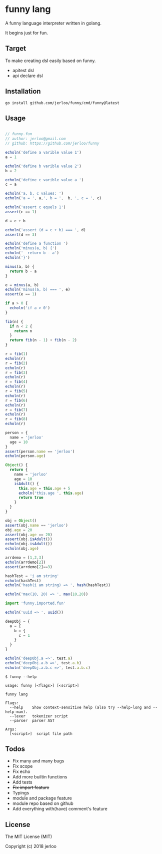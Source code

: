 # funny lang

A funny language interpreter written in golang.

It begins just for fun.

## Target

To make creating dsl easily based on funny.

- apitest dsl
- api declare dsl

## Installation

```console
go install github.com/jerloo/funny/cmd/funny@latest
```

## Usage

```javascript

// funny.fun
// author: jerloo@gmail.com
// github: https://github.com/jerloo/funny

echoln('define a varible value 1')
a = 1

echoln('define b varible value 2')
b = 2

echoln('define c varible value a ')
c = a

echoln('a, b, c values: ')
echoln('a = ', a,', b = ',  b, ', c = ', c)

echoln('assert c equels 1')
assert(c == 1)

d = c + b

echoln('assert (d = c + b) === ', d)
assert(d == 3)

echoln('define a function ')
echoln('minus(a, b) {')
echoln('  return b - a')
echoln('}')

minus(a, b) {
  return b - a
}

e = minus(a, b)
echoln('minus(a, b) === ', e)
assert(e == 1)

if a > 0 {
  echoln('if a > 0')
}

fib(n) {
  if n < 2 {
    return n
  }
  return fib(n - 1) + fib(n - 2)
}

r = fib(1)
echoln(r)
r = fib(2)
echoln(r)
r = fib(3)
echoln(r)
r = fib(4)
echoln(r)
r = fib(5)
echoln(r)
r = fib(6)
echoln(r)
r = fib(7)
echoln(r)
r = fib(8)
echoln(r)

person = {
  name = 'jerloo'
  age = 10
}
assert(person.name == 'jerloo')
echoln(person.age)

Object() {
  return {
    name = 'jerloo'
    age = 10
    isAdult() {
      this.age = this.age + 5
      echoln('this.age ', this.age)
      return true
    }
  }
}

obj = Object()
assert(obj.name == 'jerloo')
obj.age = 20
assert(obj.age == 20)
assert(obj.isAdult())
echoln(obj.isAdult())
echoln(obj.age)

arrdemo = [1,2,3]
echoln(arrdemo[2])
assert(arrdemo[2]==3)

hashTest = 'i am string'
echoln(hashTest)
echoln('hash(i am string) => ', hash(hashTest))

echoln('max(10, 20) => ', max(10,20))

import 'funny.imported.fun'

echoln('uuid => ', uuid())

deepObj = {
  a = {
    b = {
      c = 1
    }
  }
}

echoln('deepObj.a =>', test.a)
echoln('deepObj.a.b =>', test.a.b)
echoln('deepObj.a.b.c =>', test.a.b.c)
```

```console
$ funny --help

usage: funny [<flags>] [<script>]

funny lang

Flags:
  --help    Show context-sensitive help (also try --help-long and --help-man).
  --lexer   tokenizer script
  --parser  parser AST

Args:
  [<script>]  script file path
```

## Todos

- Fix many and many bugs
- Fix scope
- Fix echo
- Add more builtin functions
- Add tests
- ~~Fix import feature~~
- Typings
- module and package feature
- module repo based on github
- Add everything with(have) comment's feature

## License

The MIT License (MIT)

Copyright (c) 2018 jerloo
